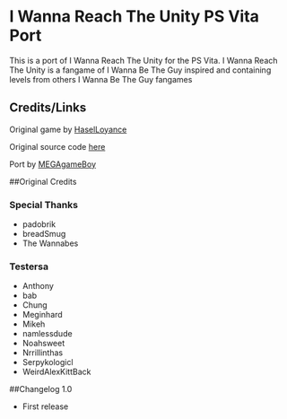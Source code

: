 # I Wanna Reach The Unity PS Vita Port

This is a port of I Wanna Reach The Unity for the PS Vita.
I Wanna Reach The Unity is a fangame of I Wanna Be The Guy inspired and containing levels from others I Wanna Be The Guy fangames

## Credits/Links
Original game by [HaselLoyance](https://github.com/HaselLoyance)

Original source code [here](https://github.com/HaselLoyance/I-Wanna-Reach-The-Unity)

Port by [MEGAgameBoy](https://github.com/MEGAgameBoy)

##Original Credits
### Special Thanks
- padobrik
- breadSmug
- The Wannabes

### Testersa
- Anthony
- bab
- Chung
- Meginhard
- Mikeh
- namlessdude
- Noahsweet
- Nrrillinthas
- Serpykologicl
- WeirdAlexKittBack

##Changelog 1.0
* First release